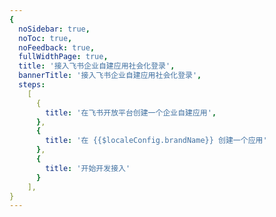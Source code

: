 ```yaml
---
{
  noSidebar: true,
  noToc: true,
  noFeedback: true,
  fullWidthPage: true,
  title: '接入飞书企业自建应用社会化登录',
  bannerTitle: '接入飞书企业自建应用社会化登录',
  steps:
    [
      {
        title: '在飞书开放平台创建一个企业自建应用',
      },
      {
        title: '在 {{$localeConfig.brandName}} 创建一个应用'
      },
      {
        title: '开始开发接入'
      }
    ],
}
---
```


<IntegrationDetail backLink="/en/guides/connections/social"/>
